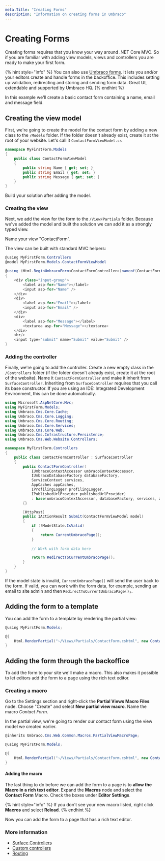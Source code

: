 ```yaml
---
meta.Title: "Creating Forms"
description: "Information on creating forms in Umbraco"
---
```



# Creating Forms

Creating forms requires that you know your way around .NET Core MVC. So if you are familiar with adding view models, views and controllers you are ready to make your first form.

{% hint style="info" %}
You can also use [Umbraco forms](https://umbraco.com/products/umbraco-forms/). It lets you and/or your editors create and handle forms in the backoffice. This includes setting up validation, redirecting and storing and sending form data. Great UI, extendable and supported by Umbraco HQ.
{% endhint %}

In this example we'll create a basic contact form containing a name, email and message field.

## Creating the view model

First, we're going to create the model for the contact form by adding a new class to the `/Models` folder. If the folder doesn't already exist, create it at the root of your website. Let's call it `ContactFormViewModel.cs`

```csharp
namespace MyFirstForm.Models
{
    public class ContactFormViewModel 
    {
        public string Name { get; set; }
        public string Email { get; set; }
        public string Message { get; set; }
    }
}
```

Build your solution after adding the model.

### Creating the view

Next, we add the view for the form to the `/View/Partials` folder. Because we've added the model and built the solution we can add it as a strongly typed view.

Name your view "ContactForm".

The view can be built with standard MVC helpers:

```csharp
@using MyFirstForm.Controllers
@model MyFirstForm.Models.ContactFormViewModel

@using (Html.BeginUmbracoForm<ContactFormController>(nameof(ContactFormController.Submit)))
{
    <div class="input-group">
        <label asp-for="Name"></label>
        <input asp-for="Name" />
    </div>
    <div>
        <label asp-for="Email"></label>
        <input asp-for="Email" />
    </div>
    <div>
        <label asp-for="Message"></label>
        <textarea asp-for="Message"></textarea>
    </div>
    <br/>
    <input type="submit" name="Submit" value="Submit" />
}
```

### Adding the controller

Finally, we're going to add the controller. Create a new empty class in the `/Controllers` folder (if the folder doesn't already exist, create it at the root of the website). Name it `ContactFormController` and make it inherit from `SurfaceController`. Inheriting from `SurfaceController` requires that you call its base constructor. If you are using an IDE: Integrated Development Environment, this can be done automatically.

```csharp
using Microsoft.AspNetCore.Mvc;
using MyFirstForm.Models;
using Umbraco.Cms.Core.Cache;
using Umbraco.Cms.Core.Logging;
using Umbraco.Cms.Core.Routing;
using Umbraco.Cms.Core.Services;
using Umbraco.Cms.Core.Web;
using Umbraco.Cms.Infrastructure.Persistence;
using Umbraco.Cms.Web.Website.Controllers;

namespace MyFirstForm.Controllers
{
    public class ContactFormController : SurfaceController
    {
        public ContactFormController(
            IUmbracoContextAccessor umbracoContextAccessor,
            IUmbracoDatabaseFactory databaseFactory,
            ServiceContext services,
            AppCaches appCaches,
            IProfilingLogger profilingLogger,
            IPublishedUrlProvider publishedUrlProvider) 
            : base(umbracoContextAccessor, databaseFactory, services, appCaches, profilingLogger, publishedUrlProvider)
        {}

        [HttpPost]
        public IActionResult Submit(ContactFormViewModel model)
        {
            if (!ModelState.IsValid)
            {
                return CurrentUmbracoPage();
            }
            
            // Work with form data here

            return RedirectToCurrentUmbracoPage();
        }
    }
}
```

If the model state is invalid, `CurrentUmbracoPage()` will send the user back to the form. If valid, you can work with the form data, for example, sending an email to site admin and then `RedirectToCurrentUmbracoPage();`.

## Adding the form to a template

You can add the form to a template by rendering the partial view:

```csharp
@using MyFirstForm.Models;

@{
    Html.RenderPartial("~/Views/Partials/ContactForm.cshtml", new ContactFormViewModel());
}
```

## Adding the form through the backoffice

To add the form to your site we'll make a macro. This also makes it possible to let editors add the form to a page using the rich text editor.

### Creating a macro

Go to the Settings section and right-click the __Partial Views Macro Files__ node. Choose "Create" and select __New partial view macro__. Name the macro *Contact Form*.

In the partial view, we're going to render our contact form using the view model we created earlier.

```csharp
@inherits Umbraco.Cms.Web.Common.Macros.PartialViewMacroPage;

@using MyFirstForm.Models;

@{
    Html.RenderPartial("~/Views/Partials/ContactForm.cshtml", new ContactFormViewModel());
}
```

#### Adding the macro

The last thing to do before we can add the form to a page is to __allow the Macro in a rich text editor__. Expand the __Macros__ node and select the __Contact Form__ Macro. Check the boxes under __Editor Settings__.

{% hint style="info" %}
If you don't see your new macro listed, right click __Macros__ and select __Reload__.
{% endhint %}

Now you can add the form to a page that has a rich text editor.

### More information

- [Surface Controllers](../../reference/routing/surface-controllers/README.md)
- [Custom controllers](../../reference/routing/custom-controllers.md)
- [Routing](../../reference/routing/README.md)
